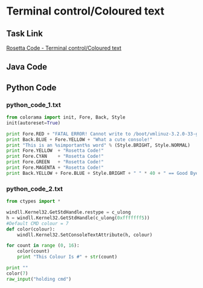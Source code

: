 # Terminal control/Coloured text

## Task Link
[Rosetta Code - Terminal control/Coloured text](https://rosettacode.org/wiki/Terminal_control/Coloured_text)

## Java Code
## Python Code
### python_code_1.txt
```python
from colorama import init, Fore, Back, Style
init(autoreset=True)

print Fore.RED + "FATAL ERROR! Cannot write to /boot/vmlinuz-3.2.0-33-generic"
print Back.BLUE + Fore.YELLOW + "What a cute console!"
print "This is an %simportant%s word" % (Style.BRIGHT, Style.NORMAL)
print Fore.YELLOW  + "Rosetta Code!"
print Fore.CYAN    + "Rosetta Code!"
print Fore.GREEN   + "Rosetta Code!"
print Fore.MAGENTA + "Rosetta Code!"
print Back.YELLOW + Fore.BLUE + Style.BRIGHT + " " * 40 + " == Good Bye!"

```

### python_code_2.txt
```python
from ctypes import *

windll.Kernel32.GetStdHandle.restype = c_ulong
h = windll.Kernel32.GetStdHandle(c_ulong(0xfffffff5))
#Default CMD colour = 7
def color(colour):
    windll.Kernel32.SetConsoleTextAttribute(h, colour)

for count in range (0, 16):
    color(count)
    print "This Colour Is #" + str(count)

print ""
color(7)
raw_input("holding cmd")

```

